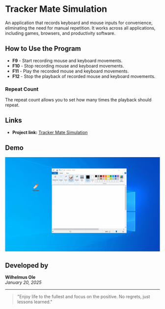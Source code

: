 # Tracker Mate Simulation

An application that records keyboard and mouse inputs for convenience, eliminating the need for manual repetition. It works across all applications, including games, browsers, and productivity software.

## How to Use the Program

- **F9** - Start recording mouse and keyboard movements.
- **F10** - Stop recording mouse and keyboard movements.
- **F11** - Play the recorded mouse and keyboard movements.
- **F12** - Stop the playback of recorded mouse and keyboard movements.

### Repeat Count
The repeat count allows you to set how many times the playback should repeat.

## Links

- **Project link:** [Tracker Mate Simulation](http://wilhelmus.vercel.app/project/tracker-mate-simulation?ref=github)

## Demo  
![Demo](https://github.com/wilhelmusolejr/Tracker-Mate-Simulation/blob/main/Animation.gif)

## Developed by
**Wilhelmus Ole**  
*January 20, 2025*

---

> "Enjoy life to the fullest and focus on the positive. No regrets, just lessons learned."
